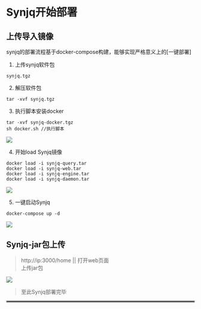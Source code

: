 # Synjq开始部署

## 上传导入镜像
synjq的部署流程基于docker-compose构建，能够实现严格意义上的[一键部署]

1. 上传synjq软件包
```
synjq.tgz
```
2. 解压软件包
```
tar -xvf synjq.tgz
```
3. 执行脚本安装docker
```
tar -xvf synjq-docker.tgz
sh docker.sh //执行脚本
```
![](https://image-1302181629.cos.ap-beijing.myqcloud.com/docker-version.png)</br>

4. 开始load Synjq镜像
```
docker load -i synjq-query.tar
docker load -i synjq-web.tar
docker load -i synjq-engine.tar
docker load -i synjq-daemon.tar
```
![](https://image-1302181629.cos.ap-beijing.myqcloud.com/docker-images.png)</br>

5. 一键启动Synjq
```
docker-compose up -d
```
![](https://image-1302181629.cos.ap-beijing.myqcloud.com/docker-compose.png)</br>

## Synjq-jar包上传
>http://ip:3000/home || 打开web页面</br>
>上传jar包

![](https://image-1302181629.cos.ap-beijing.myqcloud.com/Synjq-web.png)</br>

>至此Synjq部署完毕
<hr style="border: 2px solid grey;">
